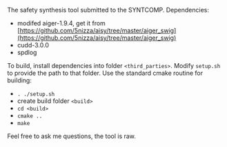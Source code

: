 The safety synthesis tool submitted to the SYNTCOMP.
Dependencies:

- modifed aiger-1.9.4, get it from [https://github.com/5nizza/aisy/tree/master/aiger_swig](https://github.com/5nizza/aisy/tree/master/aiger_swig)
- cudd-3.0.0
- spdlog

To build, install dependencies into folder `<third_parties>`.
Modify `setup.sh` to provide the path to that folder.
Use the standard cmake routine for building:

- `. ./setup.sh`
- create build folder `<build>`
- `cd <build>`
- `cmake ..`
- `make`

Feel free to ask me questions, the tool is raw.
